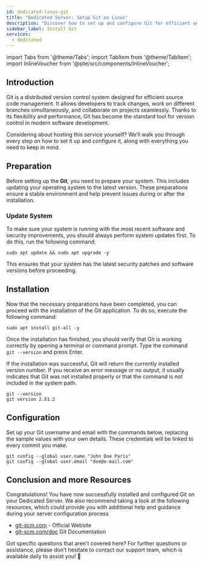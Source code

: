 ```yaml
---
id: dedicated-linux-git
title: "Dedicated Server: Setup Git on Linux"
description: "Discover how to set up and configure Git for efficient version control and seamless collaboration in your projects → Learn more now"
sidebar_label: Install Git
services:
  - dedicated
---
```


import Tabs from '@theme/Tabs';
import TabItem from '@theme/TabItem';
import InlineVoucher from '@site/src/components/InlineVoucher';

## Introduction

Git is a distributed version control system designed for efficient source code management. It allows developers to track changes, work on different branches simultaneously, and collaborate on projects seamlessly. Thanks to its flexibility and performance, Git has become the standard tool for version control in modern software development.

Considering about hosting this service yourself? We’ll walk you through every step on how to set it up and configure it, along with everything you need to keep in mind.

<InlineVoucher />



## Preparation

Before setting up the **Git**, you need to prepare your system. This includes updating your operating system to the latest version. These preparations ensure a stable environment and help prevent issues during or after the installation.


### Update System
To make sure your system is running with the most recent software and security improvements, you should always perform system updates first. To do this, run the following command:

```
sudo apt update && sudo apt upgrade -y
```
This ensures that your system has the latest security patches and software versions before proceeding.



## Installation

Now that the necessary preparations have been completed, you can proceed with the installation of the Git application. To do so, execute the following command: 

```console
sudo apt install git-all -y
```

Once the installation has finished, you should verify that Git is working correctly by opening a terminal or command prompt. Type the command `git --version` and press Enter.

If the installation was successful, Git will return the currently installed version number. If you receive an error message or no output, it usually indicates that Git was not installed properly or that the command is not included in the system path.

```
git --version
git version 2.51.2
```



## Configuration

Set up your Git username and email with the commands below, replacing the sample values with your own details. These credentials will be linked to every commit you make.

```
git config --global user.name "John Doe Paris"
git config --global user.email "doe@e-mail.com"
```



## Conclusion and more Resources

Congratulations! You have now successfully installed and configured Git on your Dedicated Server. We also recommend taking a look at the following resources, which could provide you with additional help and guidance during your server configuration process

- [git-scm.com](https://git-scm.com/) - Official Website
- [git-scm.com/doc](https://git-scm.com/doc) Git Documentation

Got specific questions that aren't covered here? For further questions or assistance, please don’t hesitate to contact our support team, which is available daily to assist you! 🙂



<InlineVoucher />